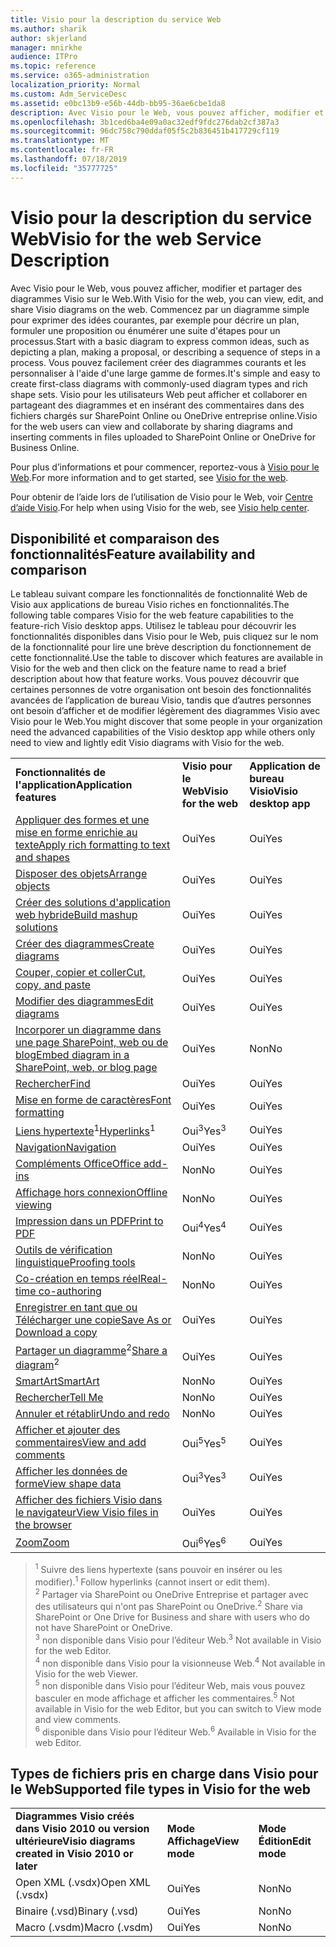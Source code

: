 ```yaml
---
title: Visio pour la description du service Web
ms.author: sharik
author: skjerland
manager: mnirkhe
audience: ITPro
ms.topic: reference
ms.service: o365-administration
localization_priority: Normal
ms.custom: Adm_ServiceDesc
ms.assetid: e0bc13b9-e56b-44db-bb95-36ae6cbe1da8
description: Avec Visio pour le Web, vous pouvez afficher, modifier et partager des diagrammes Visio sur le Web. Commencez par un diagramme simple pour exprimer des idées courantes, par exemple pour décrire un plan, formuler une proposition ou énumérer une suite d'étapes pour un processus. Vous pouvez facilement créer des diagrammes courants et les personnaliser à l'aide d'une large gamme de formes. Visio pour les utilisateurs Web peut afficher et collaborer en partageant des diagrammes et en insérant des commentaires dans des fichiers chargés sur SharePoint Online ou OneDrive entreprise online.
ms.openlocfilehash: 3b1ced6ba4e09a0ac32edf9fdc276dab2cf387a3
ms.sourcegitcommit: 96dc758c790ddaf05f5c2b836451b417729cf119
ms.translationtype: MT
ms.contentlocale: fr-FR
ms.lasthandoff: 07/18/2019
ms.locfileid: "35777725"
---
```

# <a name="visio-for-the-web-service-description"></a><span data-ttu-id="2e55e-106">Visio pour la description du service Web</span><span class="sxs-lookup"><span data-stu-id="2e55e-106">Visio for the web Service Description</span></span>

<span data-ttu-id="2e55e-107">Avec Visio pour le Web, vous pouvez afficher, modifier et partager des diagrammes Visio sur le Web.</span><span class="sxs-lookup"><span data-stu-id="2e55e-107">With Visio for the web, you can view, edit, and share Visio diagrams on the web.</span></span> <span data-ttu-id="2e55e-108">Commencez par un diagramme simple pour exprimer des idées courantes, par exemple pour décrire un plan, formuler une proposition ou énumérer une suite d'étapes pour un processus.</span><span class="sxs-lookup"><span data-stu-id="2e55e-108">Start with a basic diagram to express common ideas, such as depicting a plan, making a proposal, or describing a sequence of steps in a process.</span></span> <span data-ttu-id="2e55e-109">Vous pouvez facilement créer des diagrammes courants et les personnaliser à l'aide d'une large gamme de formes.</span><span class="sxs-lookup"><span data-stu-id="2e55e-109">It's simple and easy to create first-class diagrams with commonly-used diagram types and rich shape sets.</span></span> <span data-ttu-id="2e55e-110">Visio pour les utilisateurs Web peut afficher et collaborer en partageant des diagrammes et en insérant des commentaires dans des fichiers chargés sur SharePoint Online ou OneDrive entreprise online.</span><span class="sxs-lookup"><span data-stu-id="2e55e-110">Visio for the web users can view and collaborate by sharing diagrams and inserting comments in files uploaded to SharePoint Online or OneDrive for Business Online.</span></span>
  
<span data-ttu-id="2e55e-111">Pour plus d’informations et pour commencer, reportez-vous à [Visio pour le Web](https://products.office.com/en-US/visio/visio-online).</span><span class="sxs-lookup"><span data-stu-id="2e55e-111">For more information and to get started, see [Visio for the web](https://products.office.com/en-US/visio/visio-online).</span></span>
  
<span data-ttu-id="2e55e-112">Pour obtenir de l’aide lors de l’utilisation de Visio pour le Web, voir [Centre d’aide Visio](https://support.office.com/visio).</span><span class="sxs-lookup"><span data-stu-id="2e55e-112">For help when using Visio for the web, see [Visio help center](https://support.office.com/visio).</span></span>
  
## <a name="feature-availability-and-comparison"></a><span data-ttu-id="2e55e-113">Disponibilité et comparaison des fonctionnalités</span><span class="sxs-lookup"><span data-stu-id="2e55e-113">Feature availability and comparison</span></span>

<span data-ttu-id="2e55e-114">Le tableau suivant compare les fonctionnalités de fonctionnalité Web de Visio aux applications de bureau Visio riches en fonctionnalités.</span><span class="sxs-lookup"><span data-stu-id="2e55e-114">The following table compares Visio for the web feature capabilities to the feature-rich Visio desktop apps.</span></span> <span data-ttu-id="2e55e-115">Utilisez le tableau pour découvrir les fonctionnalités disponibles dans Visio pour le Web, puis cliquez sur le nom de la fonctionnalité pour lire une brève description du fonctionnement de cette fonctionnalité.</span><span class="sxs-lookup"><span data-stu-id="2e55e-115">Use the table to discover which features are available in Visio for the web and then click on the feature name to read a brief description about how that feature works.</span></span> <span data-ttu-id="2e55e-116">Vous pouvez découvrir que certaines personnes de votre organisation ont besoin des fonctionnalités avancées de l’application de bureau Visio, tandis que d’autres personnes ont besoin d’afficher et de modifier légèrement des diagrammes Visio avec Visio pour le Web.</span><span class="sxs-lookup"><span data-stu-id="2e55e-116">You might discover that some people in your organization need the advanced capabilities of the Visio desktop app while others only need to view and lightly edit Visio diagrams with Visio for the web.</span></span> 
  
||||
|:-----|:-----|:-----|
|<span data-ttu-id="2e55e-117">**Fonctionnalités de l'application**</span><span class="sxs-lookup"><span data-stu-id="2e55e-117">**Application features**</span></span> <br/> |<span data-ttu-id="2e55e-118">**Visio pour le Web**</span><span class="sxs-lookup"><span data-stu-id="2e55e-118">**Visio for the web**</span></span> <br/> |<span data-ttu-id="2e55e-119">**Application de bureau Visio**</span><span class="sxs-lookup"><span data-stu-id="2e55e-119">**Visio desktop app**</span></span> <br/> |
|[<span data-ttu-id="2e55e-120">Appliquer des formes et une mise en forme enrichie au texte</span><span class="sxs-lookup"><span data-stu-id="2e55e-120">Apply rich formatting to text and shapes</span></span>](visio-online.md#BM_1) <br/> |<span data-ttu-id="2e55e-121">Oui</span><span class="sxs-lookup"><span data-stu-id="2e55e-121">Yes</span></span>  <br/> |<span data-ttu-id="2e55e-122">Oui</span><span class="sxs-lookup"><span data-stu-id="2e55e-122">Yes</span></span>  <br/> |
|[<span data-ttu-id="2e55e-123">Disposer des objets</span><span class="sxs-lookup"><span data-stu-id="2e55e-123">Arrange objects</span></span>](visio-online.md#BM_2) <br/> |<span data-ttu-id="2e55e-124">Oui</span><span class="sxs-lookup"><span data-stu-id="2e55e-124">Yes</span></span>  <br/> |<span data-ttu-id="2e55e-125">Oui</span><span class="sxs-lookup"><span data-stu-id="2e55e-125">Yes</span></span>  <br/> |
|[<span data-ttu-id="2e55e-126">Créer des solutions d'application web hybride</span><span class="sxs-lookup"><span data-stu-id="2e55e-126">Build mashup solutions</span></span>](visio-online.md#BM_3) <br/> |<span data-ttu-id="2e55e-127">Oui</span><span class="sxs-lookup"><span data-stu-id="2e55e-127">Yes</span></span>  <br/> |<span data-ttu-id="2e55e-128">Oui</span><span class="sxs-lookup"><span data-stu-id="2e55e-128">Yes</span></span>  <br/> |
|[<span data-ttu-id="2e55e-129">Créer des diagrammes</span><span class="sxs-lookup"><span data-stu-id="2e55e-129">Create diagrams</span></span>](visio-online.md#BM_4) <br/> |<span data-ttu-id="2e55e-130">Oui</span><span class="sxs-lookup"><span data-stu-id="2e55e-130">Yes</span></span>  <br/> |<span data-ttu-id="2e55e-131">Oui</span><span class="sxs-lookup"><span data-stu-id="2e55e-131">Yes</span></span>  <br/> |
|[<span data-ttu-id="2e55e-132">Couper, copier et coller</span><span class="sxs-lookup"><span data-stu-id="2e55e-132">Cut, copy, and paste</span></span>](visio-online.md#BM_5) <br/> |<span data-ttu-id="2e55e-133">Oui</span><span class="sxs-lookup"><span data-stu-id="2e55e-133">Yes</span></span>  <br/> |<span data-ttu-id="2e55e-134">Oui</span><span class="sxs-lookup"><span data-stu-id="2e55e-134">Yes</span></span>  <br/> |
|[<span data-ttu-id="2e55e-135">Modifier des diagrammes</span><span class="sxs-lookup"><span data-stu-id="2e55e-135">Edit diagrams</span></span>](visio-online.md#BM_6) <br/> |<span data-ttu-id="2e55e-136">Oui</span><span class="sxs-lookup"><span data-stu-id="2e55e-136">Yes</span></span>  <br/> |<span data-ttu-id="2e55e-137">Oui</span><span class="sxs-lookup"><span data-stu-id="2e55e-137">Yes</span></span>  <br/> |
|[<span data-ttu-id="2e55e-138">Incorporer un diagramme dans une page SharePoint, web ou de blog</span><span class="sxs-lookup"><span data-stu-id="2e55e-138">Embed diagram in a SharePoint, web, or blog page</span></span>](visio-online.md#BM_7) <br/> |<span data-ttu-id="2e55e-139">Oui</span><span class="sxs-lookup"><span data-stu-id="2e55e-139">Yes</span></span>  <br/> |<span data-ttu-id="2e55e-140">Non</span><span class="sxs-lookup"><span data-stu-id="2e55e-140">No</span></span>  <br/> |
|[<span data-ttu-id="2e55e-141">Rechercher</span><span class="sxs-lookup"><span data-stu-id="2e55e-141">Find</span></span>](visio-online.md#BM_8) <br/> |<span data-ttu-id="2e55e-142">Oui</span><span class="sxs-lookup"><span data-stu-id="2e55e-142">Yes</span></span>  <br/> |<span data-ttu-id="2e55e-143">Oui</span><span class="sxs-lookup"><span data-stu-id="2e55e-143">Yes</span></span>  <br/> |
|[<span data-ttu-id="2e55e-144">Mise en forme de caractères</span><span class="sxs-lookup"><span data-stu-id="2e55e-144">Font formatting</span></span>](visio-online.md#BM_9) <br/> |<span data-ttu-id="2e55e-145">Oui</span><span class="sxs-lookup"><span data-stu-id="2e55e-145">Yes</span></span>  <br/> |<span data-ttu-id="2e55e-146">Oui</span><span class="sxs-lookup"><span data-stu-id="2e55e-146">Yes</span></span>  <br/> |
|<span data-ttu-id="2e55e-147">[Liens hypertexte](visio-online.md#BM_10)<sup>1</sup></span><span class="sxs-lookup"><span data-stu-id="2e55e-147">[Hyperlinks](visio-online.md#BM_10)<sup>1</sup></span></span> <br/> |<span data-ttu-id="2e55e-148">Oui<sup>3</sup></span><span class="sxs-lookup"><span data-stu-id="2e55e-148">Yes<sup>3</sup></span></span> <br/> |<span data-ttu-id="2e55e-149">Oui</span><span class="sxs-lookup"><span data-stu-id="2e55e-149">Yes</span></span>  <br/> |
|[<span data-ttu-id="2e55e-150">Navigation</span><span class="sxs-lookup"><span data-stu-id="2e55e-150">Navigation</span></span>](visio-online.md#BM_11) <br/> |<span data-ttu-id="2e55e-151">Oui</span><span class="sxs-lookup"><span data-stu-id="2e55e-151">Yes</span></span>  <br/> |<span data-ttu-id="2e55e-152">Oui</span><span class="sxs-lookup"><span data-stu-id="2e55e-152">Yes</span></span>  <br/> |
|[<span data-ttu-id="2e55e-153">Compléments Office</span><span class="sxs-lookup"><span data-stu-id="2e55e-153">Office add-ins</span></span>](visio-online.md#BM_12) <br/> |<span data-ttu-id="2e55e-154">Non</span><span class="sxs-lookup"><span data-stu-id="2e55e-154">No</span></span>  <br/> |<span data-ttu-id="2e55e-155">Oui</span><span class="sxs-lookup"><span data-stu-id="2e55e-155">Yes</span></span>  <br/> |
|[<span data-ttu-id="2e55e-156">Affichage hors connexion</span><span class="sxs-lookup"><span data-stu-id="2e55e-156">Offline viewing</span></span>](visio-online.md#BM_13) <br/> |<span data-ttu-id="2e55e-157">Non</span><span class="sxs-lookup"><span data-stu-id="2e55e-157">No</span></span>  <br/> |<span data-ttu-id="2e55e-158">Oui</span><span class="sxs-lookup"><span data-stu-id="2e55e-158">Yes</span></span>  <br/> |
|[<span data-ttu-id="2e55e-159">Impression dans un PDF</span><span class="sxs-lookup"><span data-stu-id="2e55e-159">Print to PDF </span></span>](visio-online.md#BM_14) <br/> |<span data-ttu-id="2e55e-160">Oui<sup>4</sup></span><span class="sxs-lookup"><span data-stu-id="2e55e-160">Yes<sup>4</sup></span></span> <br/> |<span data-ttu-id="2e55e-161">Oui</span><span class="sxs-lookup"><span data-stu-id="2e55e-161">Yes</span></span>  <br/> |
|[<span data-ttu-id="2e55e-162">Outils de vérification linguistique</span><span class="sxs-lookup"><span data-stu-id="2e55e-162">Proofing tools</span></span>](visio-online.md#BM_15) <br/> |<span data-ttu-id="2e55e-163">Non</span><span class="sxs-lookup"><span data-stu-id="2e55e-163">No</span></span>  <br/> |<span data-ttu-id="2e55e-164">Oui</span><span class="sxs-lookup"><span data-stu-id="2e55e-164">Yes</span></span>  <br/> |
|[<span data-ttu-id="2e55e-165">Co-création en temps réel</span><span class="sxs-lookup"><span data-stu-id="2e55e-165">Real-time co-authoring</span></span>](visio-online.md#BM_16) <br/> |<span data-ttu-id="2e55e-166">Non</span><span class="sxs-lookup"><span data-stu-id="2e55e-166">No</span></span>  <br/> |<span data-ttu-id="2e55e-167">Oui</span><span class="sxs-lookup"><span data-stu-id="2e55e-167">Yes</span></span>  <br/> |
|[<span data-ttu-id="2e55e-168">Enregistrer en tant que ou Télécharger une copie</span><span class="sxs-lookup"><span data-stu-id="2e55e-168">Save As or Download a copy</span></span>](visio-online.md#BM_17) <br/> |<span data-ttu-id="2e55e-169">Oui</span><span class="sxs-lookup"><span data-stu-id="2e55e-169">Yes</span></span>  <br/> |<span data-ttu-id="2e55e-170">Oui</span><span class="sxs-lookup"><span data-stu-id="2e55e-170">Yes</span></span>  <br/> |
|<span data-ttu-id="2e55e-171">[Partager un diagramme](visio-online.md#BM_18)<sup>2</sup></span><span class="sxs-lookup"><span data-stu-id="2e55e-171">[Share a diagram](visio-online.md#BM_18)<sup>2</sup></span></span> <br/> |<span data-ttu-id="2e55e-172">Oui</span><span class="sxs-lookup"><span data-stu-id="2e55e-172">Yes</span></span>  <br/> |<span data-ttu-id="2e55e-173">Oui</span><span class="sxs-lookup"><span data-stu-id="2e55e-173">Yes</span></span>  <br/> |
|[<span data-ttu-id="2e55e-174">SmartArt</span><span class="sxs-lookup"><span data-stu-id="2e55e-174">SmartArt</span></span>](visio-online.md#BM_19) <br/> |<span data-ttu-id="2e55e-175">Non</span><span class="sxs-lookup"><span data-stu-id="2e55e-175">No</span></span>  <br/> |<span data-ttu-id="2e55e-176">Oui</span><span class="sxs-lookup"><span data-stu-id="2e55e-176">Yes</span></span>  <br/> |
|[<span data-ttu-id="2e55e-177">Rechercher</span><span class="sxs-lookup"><span data-stu-id="2e55e-177">Tell Me</span></span>](visio-online.md#BM_20) <br/> |<span data-ttu-id="2e55e-178">Non</span><span class="sxs-lookup"><span data-stu-id="2e55e-178">No</span></span>  <br/> |<span data-ttu-id="2e55e-179">Oui</span><span class="sxs-lookup"><span data-stu-id="2e55e-179">Yes</span></span>  <br/> |
|[<span data-ttu-id="2e55e-180">Annuler et rétablir</span><span class="sxs-lookup"><span data-stu-id="2e55e-180">Undo and redo</span></span>](visio-online.md#BM_21) <br/> |<span data-ttu-id="2e55e-181">Non</span><span class="sxs-lookup"><span data-stu-id="2e55e-181">No</span></span>  <br/> |<span data-ttu-id="2e55e-182">Oui</span><span class="sxs-lookup"><span data-stu-id="2e55e-182">Yes</span></span>  <br/> |
|[<span data-ttu-id="2e55e-183">Afficher et ajouter des commentaires</span><span class="sxs-lookup"><span data-stu-id="2e55e-183">View and add comments</span></span>](visio-online.md#BM_22) <br/> |<span data-ttu-id="2e55e-184">Oui<sup>5</sup></span><span class="sxs-lookup"><span data-stu-id="2e55e-184">Yes<sup>5</sup></span></span> <br/> |<span data-ttu-id="2e55e-185">Oui</span><span class="sxs-lookup"><span data-stu-id="2e55e-185">Yes</span></span>  <br/> |
|[<span data-ttu-id="2e55e-186">Afficher les données de forme</span><span class="sxs-lookup"><span data-stu-id="2e55e-186">View shape data</span></span>](visio-online.md#BM_23) <br/> |<span data-ttu-id="2e55e-187">Oui<sup>3</sup></span><span class="sxs-lookup"><span data-stu-id="2e55e-187">Yes<sup>3</sup></span></span> <br/> |<span data-ttu-id="2e55e-188">Oui</span><span class="sxs-lookup"><span data-stu-id="2e55e-188">Yes</span></span>  <br/> |
|[<span data-ttu-id="2e55e-189">Afficher des fichiers Visio dans le navigateur</span><span class="sxs-lookup"><span data-stu-id="2e55e-189">View Visio files in the browser</span></span>](visio-online.md#BM_24) <br/> |<span data-ttu-id="2e55e-190">Oui</span><span class="sxs-lookup"><span data-stu-id="2e55e-190">Yes</span></span>  <br/> |<span data-ttu-id="2e55e-191">Oui</span><span class="sxs-lookup"><span data-stu-id="2e55e-191">Yes</span></span>  <br/> |
|[<span data-ttu-id="2e55e-192">Zoom</span><span class="sxs-lookup"><span data-stu-id="2e55e-192">Zoom</span></span>](visio-online.md#BM_25) <br/> |<span data-ttu-id="2e55e-193">Oui<sup>6</sup></span><span class="sxs-lookup"><span data-stu-id="2e55e-193">Yes<sup>6</sup></span></span> <br/> |<span data-ttu-id="2e55e-194">Oui</span><span class="sxs-lookup"><span data-stu-id="2e55e-194">Yes</span></span>  <br/> |
   
> <span data-ttu-id="2e55e-195"><sup>1</sup> Suivre des liens hypertexte (sans pouvoir en insérer ou les modifier).</span><span class="sxs-lookup"><span data-stu-id="2e55e-195"><sup>1</sup> Follow hyperlinks (cannot insert or edit them).</span></span> 
<br/><span data-ttu-id="2e55e-196"><sup>2</sup> Partager via SharePoint ou OneDrive Entreprise et partager avec des utilisateurs qui n'ont pas SharePoint ou OneDrive.</span><span class="sxs-lookup"><span data-stu-id="2e55e-196"><sup>2</sup> Share via SharePoint or One Drive for Business and share with users who do not have SharePoint or OneDrive.</span></span> 
<br/> <span data-ttu-id="2e55e-197"><sup>3</sup> non disponible dans Visio pour l’éditeur Web.</span><span class="sxs-lookup"><span data-stu-id="2e55e-197"><sup>3</sup> Not available in Visio for the web Editor.</span></span>
<br/><span data-ttu-id="2e55e-198"><sup>4</sup> non disponible dans Visio pour la visionneuse Web.</span><span class="sxs-lookup"><span data-stu-id="2e55e-198"><sup>4</sup> Not available in Visio for the web Viewer.</span></span> 
<br/><span data-ttu-id="2e55e-199"><sup>5</sup> non disponible dans Visio pour l’éditeur Web, mais vous pouvez basculer en mode affichage et afficher les commentaires.</span><span class="sxs-lookup"><span data-stu-id="2e55e-199"><sup>5</sup> Not available in Visio for the web Editor, but you can switch to View mode and view comments.</span></span> 
<br/><span data-ttu-id="2e55e-200"><sup>6</sup> disponible dans Visio pour l’éditeur Web.</span><span class="sxs-lookup"><span data-stu-id="2e55e-200"><sup>6</sup> Available in Visio for the web Editor.</span></span> 
  
## <a name="supported-file-types-in-visio-for-the-web"></a><span data-ttu-id="2e55e-201">Types de fichiers pris en charge dans Visio pour le Web</span><span class="sxs-lookup"><span data-stu-id="2e55e-201">Supported file types in Visio for the web</span></span>

||||
|:-----|:-----|:-----|
|<span data-ttu-id="2e55e-202">**Diagrammes Visio créés dans Visio 2010 ou version ultérieure**</span><span class="sxs-lookup"><span data-stu-id="2e55e-202">**Visio diagrams created in Visio 2010 or later**</span></span> <br/> |<span data-ttu-id="2e55e-203">**Mode Affichage**</span><span class="sxs-lookup"><span data-stu-id="2e55e-203">**View mode**</span></span> <br/> |<span data-ttu-id="2e55e-204">**Mode Édition**</span><span class="sxs-lookup"><span data-stu-id="2e55e-204">**Edit mode**</span></span> <br/> |
|<span data-ttu-id="2e55e-205">Open XML (.vsdx)</span><span class="sxs-lookup"><span data-stu-id="2e55e-205">Open XML (.vsdx)</span></span>  <br/> |<span data-ttu-id="2e55e-206">Oui</span><span class="sxs-lookup"><span data-stu-id="2e55e-206">Yes</span></span>  <br/> |<span data-ttu-id="2e55e-207">Non</span><span class="sxs-lookup"><span data-stu-id="2e55e-207">No</span></span>  <br/> |
|<span data-ttu-id="2e55e-208">Binaire (.vsd)</span><span class="sxs-lookup"><span data-stu-id="2e55e-208">Binary (.vsd)</span></span>  <br/> |<span data-ttu-id="2e55e-209">Oui</span><span class="sxs-lookup"><span data-stu-id="2e55e-209">Yes</span></span>  <br/> |<span data-ttu-id="2e55e-210">Non</span><span class="sxs-lookup"><span data-stu-id="2e55e-210">No</span></span>  <br/> |
|<span data-ttu-id="2e55e-211">Macro (.vsdm)</span><span class="sxs-lookup"><span data-stu-id="2e55e-211">Macro (.vsdm)</span></span>  <br/> |<span data-ttu-id="2e55e-212">Oui</span><span class="sxs-lookup"><span data-stu-id="2e55e-212">Yes</span></span>  <br/> |<span data-ttu-id="2e55e-213">Non</span><span class="sxs-lookup"><span data-stu-id="2e55e-213">No</span></span>  <br/> |
   

